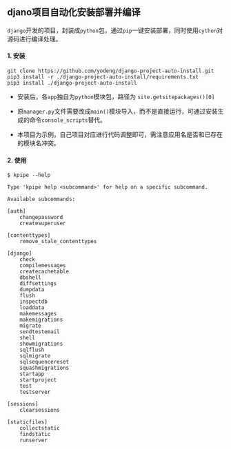 ## djano项目自动化安装部署并编译

`django`开发的项目，封装成`python`包，通过`pip`一键安装部署，同时使用`cython`对源码进行编译处理。

#### 1. 安装

```shell
git clone https://github.com/yodeng/django-project-auto-install.git
pip3 install -r ./django-project-auto-install/requirements.txt
pip3 install ./django-project-auto-install
```

+ 安装后，各`app`独自为`python`模块包，路径为 `site.getsitepackages()[0]`

+ 原`manager.py`文件需要改成`main()`模块导入，而不是直接运行，可通过安装生成的命令`console_scripts`替代。
+ 本项目为示例，自己项目对应进行代码调整即可，需注意应用名是否和已存在的模块名冲突。



#### 2. 使用

```shell
$ kpipe --help

Type 'kpipe help <subcommand>' for help on a specific subcommand.

Available subcommands:

[auth]
    changepassword
    createsuperuser

[contenttypes]
    remove_stale_contenttypes

[django]
    check
    compilemessages
    createcachetable
    dbshell
    diffsettings
    dumpdata
    flush
    inspectdb
    loaddata
    makemessages
    makemigrations
    migrate
    sendtestemail
    shell
    showmigrations
    sqlflush
    sqlmigrate
    sqlsequencereset
    squashmigrations
    startapp
    startproject
    test
    testserver

[sessions]
    clearsessions

[staticfiles]
    collectstatic
    findstatic
    runserver
```

